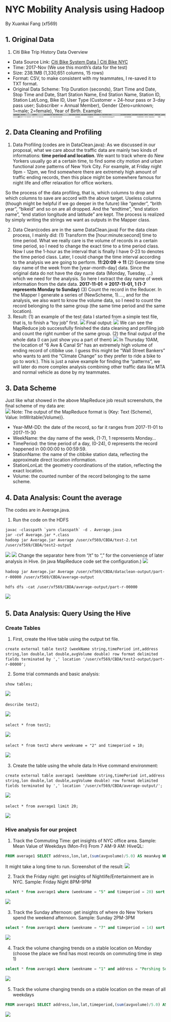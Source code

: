 # NYC Mobility Analysis using Hadoop
By Xuankai Fang (xf569)

## 1. Original Data
1. Citi Bike Trip History Data Overview
- Data Source Link: [Citi Bike System Data | Citi Bike NYC](https://www.citibikenyc.com/system-data)
- Time: 2017-Nov (We use this month’s data for the test)
- Size: 238.1MB (1,330,651 columns, 15 rows)
- Format: CSV, to make consistent with my teammates, I re-saved it to TXT format.
- Original Data Scheme: Trip Duration (seconds), Start Time and Date, Stop Time and Date, Start Station Name, End Station Name, Station ID, Station Lat/Long, Bike ID, User Type (Customer = 24-hour pass or 3-day pass user; Subscriber = Annual Member), Gender (Zero=unknown; 1=male; 2=female), Year of Birth.
  Example:
  ![](https://github.com/rymaspic/CBDA/blob/master/imgs/1-1.png)

## 2. Data Cleaning and Profiling
1. Data Profiling (codes are in DataClean.java): 
  As we discussed in our proposal, what we care about the traffic data are mainly two kinds of informations: **time period and location**. We want to track where do New Yorkers usually go at a certain time, to find some city motion and urban functional zone patterns of New York City. For example, at Friday night 9pm - 12pm, we find somewhere there are extremely high amount of traffic ending records, then this place might be somewhere famous for night life and offer relaxation for office workers.

So the process of the data profiling, that is, which columns to drop and which columns to save are accord with the above target.  Useless columns (though might be helpful if we go deeper in the future) like “gender”, “brith year”, “bikeid” and so on are all dropped.  And the “endtime”, “end station name”, “end station longitude and latitude” are kept. The process is realized by simply writing the strings we want as outputs in the Mapper class.

2. Data Clean(codes are in the same DataClean.java)
  For the data clean process, I mainly did:
  (1) Transform the [hour:minute:second] time to time period. What we really care is the volume of records in a certain time period, so I need to change the exact time to a time period class. Now I use the 1-hour as the interval that is finally I have 0-23 to denotes the time period class. Later, I could change the time interval according to the analysis we are going to perform.
  **11:20:09 -> 11**
  (2) Generate time day name of the week from the [year-month-day] data. Since the original data do not have the day name data (Monday, Tuesday, …) which we need for the analysis. So here I extract the day name of week information from the date data.
  **2017-11-01 -> 2017-11-01, 1 (1-7 represents Monday to Sunday)**
  (3) Count the record in the Reducer.
  In the Mapper I generate a series of (NewScheme, 1)…., and for the analysis, we also want to know the volume data, so I need to count the record belonging to the same group (the same time period and the same location).
3. Result:
  (1) an example of the test data
  I started from a simple test file, that is, to finish a “toy job” first. 
  ![](citibike/%E5%B1%8F%E5%B9%95%E5%BF%AB%E7%85%A7%202019-11-04%20%E4%B8%8A%E5%8D%8810.46.42.png)
  Final output:
  ![](citibike/EF9A1E6E-5594-4BF8-AED4-C880430E80AD.png)
  We can see the MapReduce job successfully finished the data cleaning and profiling job and count the right number of the same group.
  (2) the final output of the whole data (I can just show you a part of them)
  ![](citibike/DEF1667C-13EE-44CE-83E9-FC3CA518D263.png)
  In Thursday 10AM, the location of “6 Ave & Canal St” has an extremely high volume of ending record of citibike use. I guess this might be “Wall Street Bankers” who wants to anti the “Climate Change” so they prefer to ride a bike to go to work:). This is just a naive example for finding the “patterns”, we will later do more complex analysis combining other traffic data like MTA and normal vehicle as done by my teammates.

## 3. Data Scheme
Just like what showed in the above MapReduce job result screenshots, the final scheme of my data are:       
![](citibike/B206E591-08F4-4F6B-B1BF-B6AC364E9104.png)
Note: The output of the MapReduce format is {Key: Text (Scheme), Value: IntWritable(Volume)}. 

- Year-MM-DD: the date of the record, so far it ranges from 2017-11-01 to 2017-11-30
- WeekName: the day name of the week, (1-7), 1 represents Monday…
- TimePeriod: the time period of a day, (0-24), 0 represents the record happened in 00:00:00 to 00:59:59.
- StationName: the name of the citibike station data, reflecting the approximate direct location information.
- StationLonLat: the geometry coordinations of the station, reflecting the exact location.
- Volume: the counted number of the record belonging to the same scheme.


## 4. Data Analysis: Count the average
The codes are in Average.java.

1. Run the code on the HDFS
```
javac -classpath `yarn classpath` -d . Average.java
jar -cvf Average.jar *.class
hadoop jar Average.jar Average /user/xf569/CBDA/test-2.txt /user/xf569/CBDA/test2-output
```

![](citibike/E55B46AE-3AE4-4590-A896-853FD1C62981.png)
![](citibike/CFA63F9F-C5C2-4602-AA80-8A4B36D129B1.png)
Change the separator here from “/t” to “,” for the convenience of later analysis in Hive. (in java MapReduce code set the configuration.)
![](citibike/A2D98E1E-AF9A-40E2-B711-828FE83623C4.png)

`hadoop jar Average.jar Average /user/xf569/CBDA/dataclean-output/part-r-00000 /user/xf569/CBDA/average-output`

`hdfs dfs -cat /user/xf569/CBDA/average-output/part-r-00000`

![](citibike/4FF3B282-0C4E-44BC-BDE3-BD747F5D007B.png)


## 5. Data Analysis: Query Using the Hive
### Create Tables
1. First, create the Hive table using the output txt file.
```
create external table test2 (weekName string,timePeriod int,address string,lon double,lat double,avgVolume double) row format delimited fields terminated by ',' location '/user/xf569/CBDA/test2-output/part-r-00000';
```

2. Some trial commands and basic analysis:

`show tables;`

![](citibike/314431FD-20FC-4231-B16F-A61451C51114.png)

`describe test2;`

![](citibike/FD27DA9A-AF8E-4E22-85FE-6BCD74558E24.png)

`select * from test2;`

![](citibike/29DBC0B3-2A3D-4D8A-B078-8329CD058B78.png)

`select * from test2 where weekname = "2" and timeperiod = 10;`

![](citibike/AA8A9851-D05E-4D0B-AA7D-0A53DE9EA5DE.png)

3. Create the table using the whole data
  In Hive command environment:
```
create external table average1 (weekName string,timePeriod int,address string,lon double,lat double,avgVolume double) row format delimited fields terminated by ',' location '/user/xf569/CBDA/average-output/';
```

![](citibike/95FC2022-8628-47EB-880C-E926520FFEDF.png)

`select * from average1 limit 20;`

![](citibike/DB31DFF5-A7AA-4069-8204-2FB00AD5D134.png)

###  Hive analysis for our project
1. Track the Commuting Time: get insights of NYC office area.
  Sample: Mean Value of Weekdays (Mon-Fri) From 7 AM-9 AM:
  HiveQL:
```sql
FROM average1 SELECT address,lon,lat,(sum(avgvolume)/5.0) AS meanAvg WHERE ((weekname != "6" and weekname != "7") and (timeperiod = 7 or timeperiod = 8)) GROUP BY address,lon,lat SORT by meanAvg desc limit 10;
```
It might take a long time to run.
Screenshot of the result:
![](citibike/B2A7D300-A671-4F54-BF20-881B239E9C69.png)

2. Track the Friday night: get insights of Nightlife/Entertainment are in NYC. 
  Sample: Friday Night 8PM-9PM

```sql
select * from average1 where (weekname = "5" and timeperiod = 20) sort by avgvolume desc limit 10;
```

![](citibike/339DD294-DD97-4C65-8F79-0252CE0BB125.png)

3. Track the Sunday afternoon: get insights of where do New Yorkers spend the weekend afternoon.
  Sample: Sunday 2PM-3PM

```sql
select * from average1 where (weekname = "7" and timeperiod = 14) sort by avgvolume desc limit 10;
```

![](citibike/84B6D210-19BA-4B57-9B74-E3D1ACCF6975.png)

4. Track the volume changing trends on a stable location on Monday (choose the place we find has most records on commuting time in step 1)

```sql
select * from average1 where (weekname = "1" and address = "Pershing Square North") order by cast(timeperiod as int) asc;
```

![](citibike/D7CBEF2E-0DD0-41B9-B9B3-62D62EFDD987.png)

5. Track the volume changing trends on a stable location on the mean of all weekdays

```sql
FROM average1 SELECT address,lon,lat,timeperiod,(sum(avgvolume)/5.0) AS meanAvg WHERE ((weekname != "6" and weekname != "7") and address = "Pershing Square North") GROUP BY address,lon,lat,timeperiod ORDER by cast(timeperiod as int) asc
```

![](citibike/69CBF536-CFE6-4710-BD6E-7231275A8104.png)




